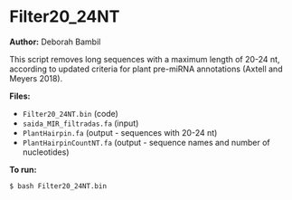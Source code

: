 # Filter20_24NT
**Author:** Deborah Bambil

This script removes long sequences with a maximum length of 20-24 nt, according to updated criteria for plant pre-miRNA annotations (Axtell and Meyers 2018).

**Files:**

- `Filter20_24NT.bin` (code)
- `saida_MIR_filtradas.fa` (input)
- `PlantHairpin.fa` (output - sequences with 20-24 nt)
- `PlantHairpinCountNT.fa` (output - sequence names and number of nucleotides)

**To run:**

```bash
$ bash Filter20_24NT.bin
